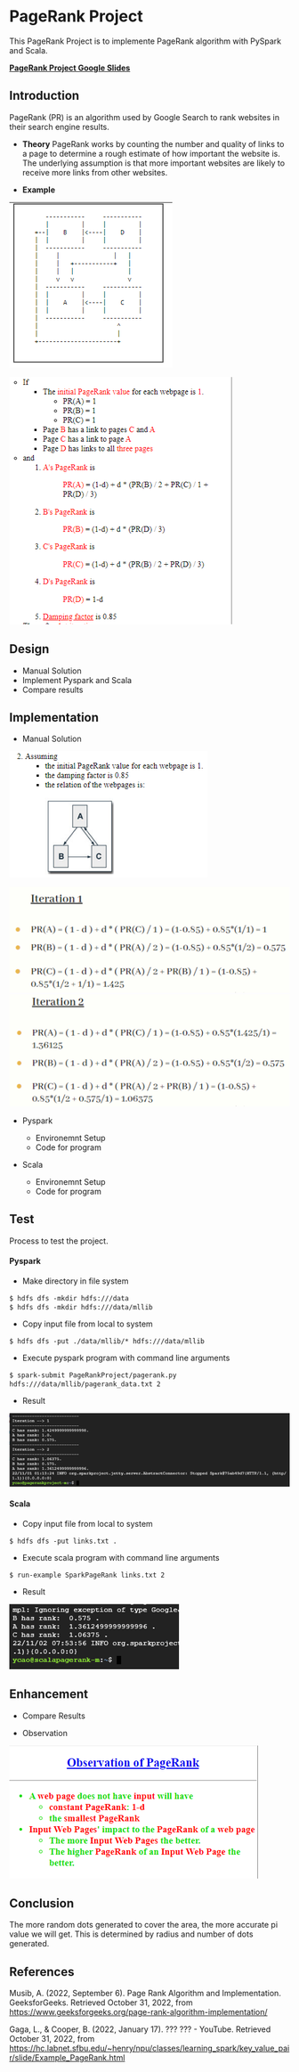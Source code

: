  # PageRank Project

This PageRank Project is to implemente PageRank algorithm with PySpark and Scala.

**[PageRank Project Google Slides](https://docs.google.com/presentation/d/1ILLveSol3wyDaY8U17LL0d7b7DekkJGwxkWpVfXO8aM/edit?usp=sharing)**

## Introduction

PageRank (PR) is an algorithm used by Google Search to rank websites in their search engine results. 
* **Theory**
PageRank works by counting the number and quality of links to a page to determine a rough estimate of how important the website is. The underlying assumption is that more important websites are likely to receive more links from other websites.

* **Example**

![My Image](./image/example.png)

![My Image](./image/PRAlgorithm.png)


## Design

* Manual Solution
* Implement Pyspark and Scala
* Compare results

## Implementation
* Manual Solution
 
 ![My Image](./image/problem.png)
 
 ![My Image](./image/i1.png)
 ![My Image](./image/i2.png)

* Pyspark
  * Environemnt Setup
  * Code for program
 
* Scala
  * Environemnt Setup
  * Code for program
  
## Test

Process to test the project.

#### Pyspark
* Make directory in file system

```
$ hdfs dfs -mkdir hdfs:///data
$ hdfs dfs -mkdir hdfs:///data/mllib
```
   
* Copy input file from local to system

```
$ hdfs dfs -put ./data/mllib/* hdfs:///data/mllib
```

*  Execute pyspark program with command line arguments

```
$ spark-submit PageRankProject/pagerank.py hdfs:///data/mllib/pagerank_data.txt 2
```

* Result

![My Image](./image/resultPy.png)

#### Scala
   
* Copy input file from local to system

```
$ hdfs dfs -put links.txt .
```

*  Execute scala program with command line arguments

```
$ run-example SparkPageRank links.txt 2
```

* Result

![My Image](./image/resultS.png)


## Enhancement

* Compare Results

* Observation

![My Image](./image/ob.png)

## Conclusion
The more random dots generated to cover the area, the more accurate pi value we will get. This is determined by radius and number of dots generated.


## References

Musib, A. (2022, September 6). Page Rank Algorithm and Implementation. GeeksforGeeks. Retrieved October 31, 2022, from https://www.geeksforgeeks.org/page-rank-algorithm-implementation/ 

Gaga, L., & Cooper, B. (2022, January 17). ??? ??? - YouTube. Retrieved October 31, 2022, from https://hc.labnet.sfbu.edu/~henry/npu/classes/learning_spark/key_value_pair/slide/Example_PageRank.html 

